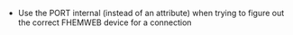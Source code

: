 * Use the PORT internal (instead of an attribute) when trying to figure out the correct FHEMWEB device for a connection